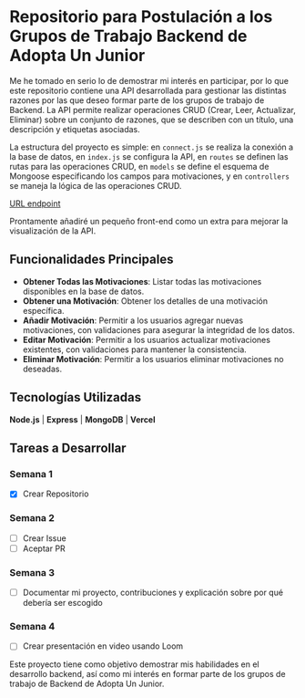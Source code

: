 # Repositorio para Postulación a los Grupos de Trabajo Backend de Adopta Un Junior

Me he tomado en serio lo de demostrar mi interés en participar, por lo que este repositorio contiene una API desarrollada para gestionar las distintas razones por las que deseo formar parte de los grupos de trabajo de Backend. La API permite realizar operaciones CRUD (Crear, Leer, Actualizar, Eliminar) sobre un conjunto de razones, que se describen con un título, una descripción y etiquetas asociadas.

La estructura del proyecto es simple: en `connect.js` se realiza la conexión a la base de datos, en `index.js` se configura la API, en `routes` se definen las rutas para las operaciones CRUD, en `models` se define el esquema de Mongoose especificando los campos para motivaciones, y en `controllers` se maneja la lógica de las operaciones CRUD.

[URL endpoint](https://motivaciones-backend-auj.vercel.app/motivaciones)

Prontamente añadiré un pequeño front-end como un extra para mejorar la visualización de la API.

## Funcionalidades Principales

- **Obtener Todas las Motivaciones**: Listar todas las motivaciones disponibles en la base de datos.
- **Obtener una Motivación**: Obtener los detalles de una motivación específica.
- **Añadir Motivación**: Permitir a los usuarios agregar nuevas motivaciones, con validaciones para asegurar la integridad de los datos.
- **Editar Motivación**: Permitir a los usuarios actualizar motivaciones existentes, con validaciones para mantener la consistencia.
- **Eliminar Motivación**: Permitir a los usuarios eliminar motivaciones no deseadas.

## Tecnologías Utilizadas

**Node.js** | **Express** | **MongoDB** | **Vercel**

## Tareas a Desarrollar

### Semana 1
- [x] Crear Repositorio

### Semana 2
- [ ] Crear Issue
- [ ] Aceptar PR

### Semana 3
- [ ] Documentar mi proyecto, contribuciones y explicación sobre por qué debería ser escogido

### Semana 4
- [ ] Crear presentación en video usando Loom

Este proyecto tiene como objetivo demostrar mis habilidades en el desarrollo backend, así como mi interés en formar parte de los grupos de trabajo de Backend de Adopta Un Junior.

